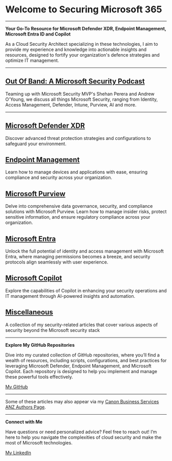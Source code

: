 # Welcome to Securing Microsoft 365

---

**Your Go-To Resource for Microsoft Defender XDR, Endpoint Management, Microsoft Entra ID and Copilot**

As a Cloud Security Architect specializing in these technologies, I aim to provide my experience and knowledge into actionable insights and resources, designed to fortify your organization's defence strategies and optimize IT management. 

---

## [**Out Of Band: A Microsoft Security Podcast**](./podcast/outofband/index.md)

Teaming up with Microsoft Security MVP's Shehan Perera and Andrew O'Young, we discuss all things Microsoft Security, ranging from Identity, Access Management, Defender, Intune, Purview, AI and more.

---

## [**Microsoft Defender XDR**](./defenderxdr/index.md)

Discover advanced threat protection strategies and configurations to safeguard your environment.

## [**Endpoint Management**](./endpoint/index.md)

Learn how to manage devices and applications with ease, ensuring compliance and security across your organization.

## [**Microsoft Purview**](./purview/index.md)

Delve into comprehensive data governance, security, and compliance solutions with Microsoft Purview. Learn how to manage insider risks, protect sensitive information, and ensure regulatory compliance across your organization. 

## [**Microsoft Entra**](./entra/index.md)

Unlock the full potential of identity and access management with Microsoft Entra, where managing permissions becomes a breeze, and security protocols align seamlessly with user experience.

## [**Microsoft Copilot**](./copilot/index.md)

Explore the capabilities of Copilot in enhancing your security operations and IT management through AI-powered insights and automation.

## [**Miscellaneous**](./misc/index.md)

A collection of my security-related articles that cover various aspects of security beyond the Microsoft security stack

---

**Explore My GitHub Repositories**

Dive into my curated collection of GitHub repositories, where you’ll find a wealth of resources, including scripts, configurations, and best practices for leveraging Microsoft Defender, Endpoint Management, and Microsoft Copilot. Each repository is designed to help you implement and manage these powerful tools effectively.

[My GitHub](https://www.github.com/AntoPorter)

---

Some of these articles may also appear via my [Canon Business Services ANZ Authors Page](https://business.canon.com.au/authors/anthony-porter). 

---

**Connect with Me**

Have questions or need personalized advice? Feel free to reach out! I’m here to help you navigate the complexities of cloud security and make the most of Microsoft technologies.

[My LinkedIn](https://www.linkedin.com/in/anthonyantoporter/)